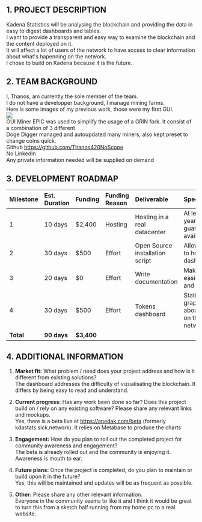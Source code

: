## 1. PROJECT DESCRIPTION

Kadena Statistics will be analysing the blockchain and providing the data in easy to digest dashboards and tables.  
I want to provide a transparent and easy way to examine the blockchain and the content deployed on it.  
It will affect a lot of users of the network to have access to clear information about what's hapenning on the network.  
I chose to build on Kadena because it is the future.  



## 2. TEAM BACKGROUND

I, Thanos, am currently the sole member of the team.  
I do not have a developper background, I manage mining farms.  
Here is some images of my previous work, those were my first GUI.  
![](https://anedak.com/PreviousWorks.png)  
GUI Miner EPIC was used to simplify the usage of a GRIN fork. It consist of a combination of 3 different  
Doge Digger managed and autoupdated many miners, also kept preset to change coins quick.  
Github https://github.com/Thanos420NoScope  
No LinkedIn  
Any private information needed will be supplied on demand  



## 3. DEVELOPMENT ROADMAP

| Milestone   | Est. Duration | Funding      | Funding Reason  | Deliverable                     | Specification                                          |
| :---------- | :------------ | :------------| :-------------- | :-------------------------------| :------------------------------------------------------|
| 1           | 10 days       | $2,400       | Hosting         | Hosting in a real datacenter    | At least a year of guaranteed availability             |
| 2           | 30 days       | $500         | Effort          | Open Source installation script | Allow anyone to host the dashboard                     |
| 3           | 20 days       | $0           | Effort          | Write documentation             | Make it easier to run and modify                       |
| 4           | 30 days       | $500         | Effort          | Tokens dashboard                | Statistics and graphics about tokens on the network    |
| **Total**   | **90 days**   | **$3,400**   |                 |                                 |                                                        |



## 4. ADDITIONAL INFORMATION

1. **Market fit:** What problem / need does your project address and how is it different from existing solutions?  
The dashboard addresses the difficulty of vizualisating the blockchain. It differs by being easy to read and understand.

2. **Current progress:** Has any work been done so far? Does this project build on / rely on any existing software? Please share any relevant links and mockups.  
Yes, there is a beta live at https://anedak.com/beta (formerly kdastats.sick.network). It relies on Metabase to produce the charts

3. **Engagement:** How do you plan to roll out the completed project for community awareness and engagement?  
The beta is already rolled out and the community is enjoying it. Awareness is mouth to ear.

4. **Future plans:** Once the project is completed, do you plan to maintain or build upon it in the future?  
Yes, this will be maintained and updates will be as frequent as possible.

5. **Other:** Please share any other relevant information.  
Everyone in the community seems to like it and I think it would be great to turn this from a sketch half running from my home pc to a real website.
